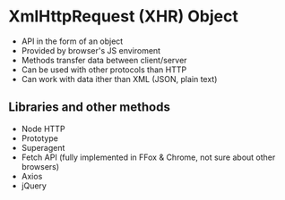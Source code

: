# XmlHttpRequest (XHR) Object

- API in the form of an object
- Provided by browser's JS enviroment
- Methods transfer data between client/server
- Can be used with other protocols than HTTP
- Can work with data ither than XML (JSON, plain text)

## Libraries and other methods

- Node HTTP
- Prototype
- Superagent
- Fetch API (fully implemented in FFox & Chrome, not sure about other browsers)
- Axios
- jQuery
